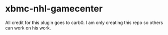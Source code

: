 xbmc-nhl-gamecenter
===================

All credit for this plugin goes to carb0. I am only creating this repo so others can work on his work.
